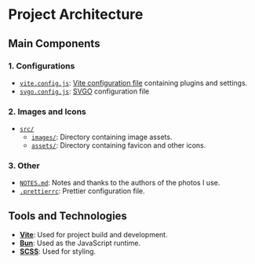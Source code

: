 # Project Architecture

## Main Components

### 1. Configurations

- [`vite.config.js`](vite.config.js): [Vite configuration file](https://vitejs.dev/config/) containing plugins and settings.
- [`svgo.config.js`](svgo.config.js): [SVGO](https://svgo.dev) configuration file

### 2. Images and Icons

- [`src/`](src/)
  - [`images/`](src/images/): Directory containing image assets.
  - [`assets/`](src/assets/): Directory containing favicon and other icons.

### 3. Other

- [`NOTES.md`](NOTES.md): Notes and thanks to the authors of the photos I use.
- [`.prettierrc`](.prettierrc): Prettier configuration file.

## Tools and Technologies

- **[Vite](https://vitejs.dev/)**: Used for project build and development.
- **[Bun](https://bun.sh/)**: Used as the JavaScript runtime.
- **[SCSS](https://sass-lang.com/)**: Used for styling.
